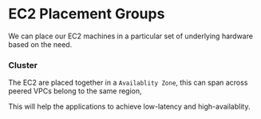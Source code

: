 # EC2 Placement Groups

We can place our EC2 machines in a particular set of underlying hardware based on the need.

### Cluster 

The EC2 are placed together in a `Availablity Zone`, this can span across peered VPCs belong to the same region,

This will help the applications to achieve low-latency and high-availablity.



